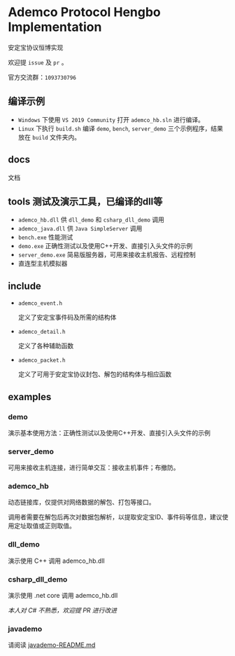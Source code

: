 # Ademco Protocol Hengbo Implementation

安定宝协议恒博实现

欢迎提 `issue` 及 `pr` 。

官方交流群：`1093730796`

## 编译示例

* `Windows` 下使用 `VS 2019 Community` 打开 `ademco_hb.sln` 进行编译。
* `Linux` 下执行 `build.sh` 编译 `demo`, `bench`, `server_demo` 三个示例程序，结果放在 `build` 文件夹内。

## docs

文档

## tools 测试及演示工具，已编译的dll等

* `ademco_hb.dll` 供 `dll_demo` 和 `csharp_dll_demo` 调用
* `ademco_java.dll` 供 `Java SimpleServer` 调用 
* `bench.exe` 性能测试
* `demo.exe` 正确性测试以及使用C++开发、直接引入头文件的示例
* `server_demo.exe` 简易版服务器，可用来接收主机报告、远程控制
* 直连型主机模拟器

## include

* `ademco_event.h` 

    定义了安定宝事件码及所需的结构体

* `ademco_detail.h` 

    定义了各种辅助函数

* `ademco_packet.h` 

    定义了可用于安定宝协议封包、解包的结构体与相应函数

## examples

### demo

演示基本使用方法：正确性测试以及使用C++开发、直接引入头文件的示例

### server_demo

可用来接收主机连接，进行简单交互：接收主机事件；布撤防。

### ademco_hb

动态链接库，仅提供对网络数据的解包、打包等接口。

调用者需要在解包后再次对数据包解析，以提取安定宝ID、事件码等信息，建议使用定址取值或正则取值。

### dll_demo

演示使用 C++ 调用 ademco_hb.dll

### csharp_dll_demo

演示使用 .net core 调用 ademco_hb.dll

*本人对 C# 不熟悉，欢迎提 PR 进行改进*

### javademo

请阅读 [javademo-README.md](examples/javademo-README.md)
